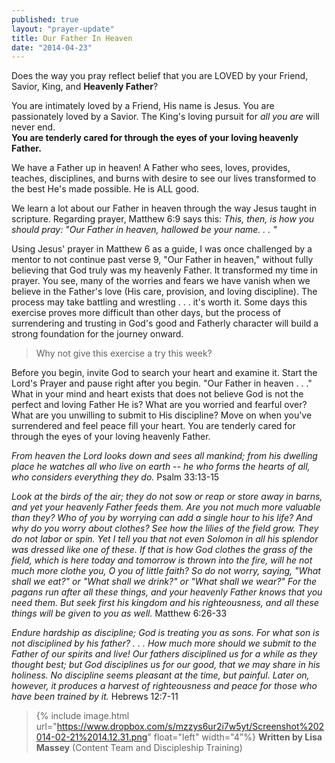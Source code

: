 ```yaml
---
published: true
layout: "prayer-update"
title: Our Father In Heaven
date: "2014-04-23"
---
```


Does the way you pray reflect belief that you are LOVED by your 
Friend, Savior, King, and **Heavenly Father**?

You are intimately loved by a Friend, His name is Jesus.
You are passionately loved by a Savior.
The King's loving pursuit for *all you are* will never end.  
**You are tenderly cared for through the eyes of your loving heavenly Father.**

We have a Father up in heaven!  A Father who sees, loves, provides, teaches, disciplines, and burns with desire to see our lives transformed to the best He's made possible.  He is ALL good.

We learn a lot about our Father in heaven through the way Jesus taught in scripture.  Regarding prayer,  Matthew 6:9 says this: 
*This, then, is how you should pray:
"Our Father in heaven,
hallowed be your name. . . "*

Using Jesus' prayer in Matthew 6 as a guide, I was once challenged by a mentor to not continue past verse 9, "Our Father in heaven," without fully believing that God truly was my heavenly Father.  It transformed my time in prayer.  You see, many of the worries and fears we have vanish when we believe in the Father's love (His care, provision, and loving discipline).  The process may take battling and wrestling . . . it's worth it.  Some days this exercise proves more difficult than other days, but the process of surrendering and trusting in God's good and Fatherly character will build a strong foundation for the journey onward.

>Why not give this exercise a try this week?  

Before you begin, invite God to search your heart and examine it.  Start the Lord's Prayer and pause right after you begin.  "Our Father in heaven . . ."
What in your mind and heart exists that does not believe God is not the perfect and loving Father He is?  What are you worried and fearful over?  What are you unwilling to submit to His discipline?  Move on when you've surrendered and feel peace fill your heart.  You are tenderly cared for through the eyes of your loving heavenly Father.

*From heaven the Lord looks down and sees all mankind; from his dwelling place he watches all who live on earth -- he who forms the hearts of all, who considers everything they do.*
Psalm 33:13-15

*Look at the birds of the air; they do not sow or reap or store away in barns, and yet your heavenly Father feeds them.  Are you not much more valuable than they?  Who of you by worrying can add a single hour to his life?  And why do you worry about clothes?  See how the lilies of the field grow.  They do not labor or spin.  Yet I tell you that not even Solomon in all his splendor was dressed like one of these.  If that is how God clothes the grass of the field, which is here today and tomorrow is thrown into the fire, will he not much more clothe you, O you of little faith?  So do not worry, saying, "What shall we eat?" or "What shall we drink?" or "What shall we wear?"  For the pagans run after all these things, and your heavenly Father knows that you need them.  But seek first his kingdom and his righteousness, and all these things will be given to you as well.*
Matthew 6:26-33

*Endure hardship as discipline; God is treating you as sons.  For what son is not disciplined by his father? . . . How much more should we submit to the Father of our spirits and live!  Our fathers disciplined us for a while as they thought best; but God disciplines us for our good, that we may share in his holiness.  No discipline seems pleasant at the time, but painful.  Later on, however, it produces a harvest of righteousness and peace for those who have been trained by it.*
Hebrews 12:7-11

>{% include image.html url="https://www.dropbox.com/s/mzzys6ur2i7w5yt/Screenshot%202014-02-21%2014.12.31.png" float="left" width="4"%} 
**Written by Lisa Massey**  (Content Team and Discipleship Training)